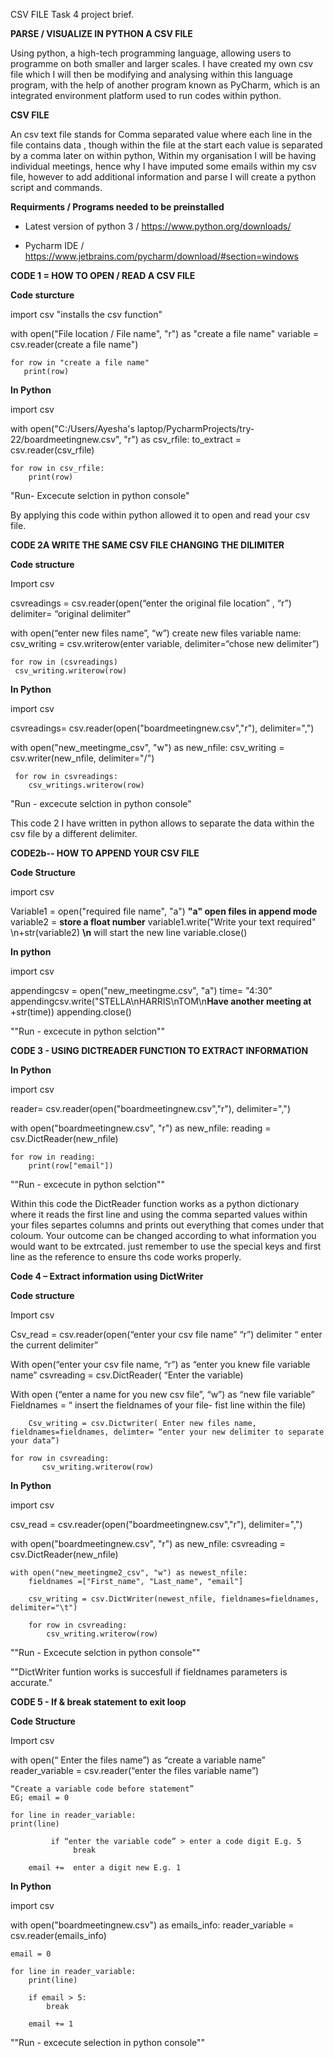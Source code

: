  CSV FILE Task 4 project brief.

  __PARSE / VISUALIZE IN PYTHON A CSV FILE__

Using python, a high-tech programming language, allowing users to programme on both smaller and larger scales. I have created my own csv file which I will then be modifying and analysing within this language program, with the help of another program known as PyCharm, which is an integrated environment platform used to run codes within python.

  
  __CSV FILE__
  
An csv text file stands for Comma separated value where each line in the file contains data , though within the file at the start each value is separated by a comma later on within python, Within my organisation I will be having individual meetings, hence why I have imputed some emails within my csv file, however to add additional information and parse I will create a python script and commands. 


  __Requirments / Programs needed to be preinstalled__

* Latest version of python 3 / https://www.python.org/downloads/

* Pycharm IDE / https://www.jetbrains.com/pycharm/download/#section=windows



	
__CODE 1 = HOW TO OPEN / READ A CSV FILE__

 __Code sturcture__

import csv "installs the csv function"

with open("File location / File name", "r") as "create a file name"
    variable = csv.reader(create a file name")

    for row in "create a file name"
       print(row)


  __In Python__ 

import csv

with open("C:/Users/Ayesha's laptop/PycharmProjects/try-22/boardmeetingnew.csv", "r") as csv_rfile:
    to_extract = csv.reader(csv_rfile)

    for row in csv_rfile:
        print(row)
 

"Run- Excecute selction in python console"

By applying this code within python allowed it to open and read your csv file.

 


__CODE 2A WRITE THE SAME CSV FILE CHANGING THE DILIMITER__
 
 __Code structure__

Import csv

csvreadings = csv.reader(open(“enter the original file location” , “r”) delimiter= “original delimiter”
	
with open(“enter new files name”, “w”) create new files variable name:
          csv_writing = csv.writerow(enter variable, delimiter=“chose new delimiter”) 

	for row in (csvreadings)
	 csv_writing.writerow(row)


__In Python__

import csv

csvreadings= csv.reader(open("boardmeetingnew.csv","r"), delimiter=",")

with open("new_meetingme_csv", "w") as new_nfile:
     csv_writing = csv.writer(new_nfile, delimiter="/")

     for row in csvreadings:
        csv_writings.writerow(row)
 
 
 "Run - excecute selction in python console"
 
 This code 2 I have written in python allows to separate the data within the csv file by a different delimiter.
 
 
 __CODE2b-- HOW TO APPEND YOUR CSV FILE__
 
 __Code Structure__
 
 import csv
 
 Variable1 = open("required file name", "a") **"a" open files in append mode**
 variable2 = **store a float number**
 variable1.write("Write your text required" \n+str(variable2) **\n** will start the new line 
 variable.close()
 
 
 __In python__
 
 import csv
 
 appendingcsv = open("new_meetingme.csv", "a")
 time= "4:30"
 appendingcsv.write("STELLA\nHARRIS\nTOM\n**Have another meeting at** +str(time))
 appending.close()
 
 
 ""Run - excecute in python selction""
 
 
 
 __CODE 3 - USING DICTREADER FUNCTION TO EXTRACT INFORMATION__
 
 
 __In Python__
 
 import csv

reader= csv.reader(open("boardmeetingnew.csv","r"), delimiter=",")

with open("boardmeetingnew.csv", "r") as new_nfile:
    reading = csv.DictReader(new_nfile)

    for row in reading:
        print(row["email"])
	

""Run - excecute in python selction""

Within this code the DictReader function works as a python dictionary where it reads the first line and using the comma separted values within your files separtes columns and prints out everything that comes under that coloum. Your outcome can be changed according to what information you would want to be extrcated. just remember to use the special keys and first line as the reference to ensure ths code works properly.



__Code 4 – Extract information using DictWriter__


__Code structure__

Import csv 

Csv_read = csv.reader(open(“enter your csv file name” “r”) delimiter “ enter the current delimiter”

With open(“enter your csv file name, “r”) as “enter you knew file variable name”
	csvreading = csv.DictReader( “Enter the variable)

With open (“enter a name for you new csv file”, “w”) as “new file variable”
	Fieldnames = “ insert the fieldnames of your file- fist line within the file)

        Csv_writing = csv.Dictwriter( Enter new files name, fieldnames=fieldnames, delimter= “enter your new delimiter to separate your data”)

	for row in csvreading:
	       csv_writing.writerow(row)
	       
	       
__In Python__


import csv

csv_read = csv.reader(open("boardmeetingnew.csv","r"), delimiter=",")

with open("boardmeetingnew.csv", "r") as new_nfile:
    csvreading = csv.DictReader(new_nfile)

    with open("new_meetingme2_csv", "w") as newest_nfile:
        fieldnames =["First_name", "Last_name", "email"]

        csv_writing = csv.DictWriter(newest_nfile, fieldnames=fieldnames, delimiter="\t")

        for row in csvreading:
            csv_writing.writerow(row)
	    

""Run - Excecute selction in python console""

""DictWriter funtion works is succesfull if fieldnames parameters is accurate."



__CODE 5 - If & break statement to exit loop__

 __Code Structure__
 
 
 Import csv 

with open(“ Enter the files name”) as “create a variable name”
	reader_variable = csv.reader(“enter the files variable name”)

	“Create a variable code before statement” 
	EG; email = 0

	for line in reader_variable:
	print(line)

             if “enter the variable code” > enter a code digit E.g. 5
                  break
		
	    email +=  enter a digit new E.g. 1
	    
	    
	    

__In Python__


import csv

with open("boardmeetingnew.csv") as emails_info:
    reader_variable = csv.reader(emails_info)

    email = 0

    for line in reader_variable:
        print(line)

        if email > 5:
            break

        email += 1


""Run - excecute selection in python console""
